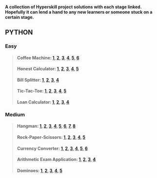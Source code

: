 #### A collection of Hyperskill project solutions with each stage linked. Hopefully it can lend a hand to any new learners or someone stuck on a certain stage.

## PYTHON

### Easy
> #### Coffee Machine: [1](https://github.com/PeterJSims/Hyperskill/tree/main/Coffee%20Machine%20-%20PYTHON/Coffee%20Machine/task/stage_1), [2](https://github.com/PeterJSims/Hyperskill/tree/main/Coffee%20Machine%20-%20PYTHON/Coffee%20Machine/task/stage_2), [3](https://github.com/PeterJSims/Hyperskill/tree/main/Coffee%20Machine%20-%20PYTHON/Coffee%20Machine/task/stage_3), [4](https://github.com/PeterJSims/Hyperskill/tree/main/Coffee%20Machine%20-%20PYTHON/Coffee%20Machine/task/stage_4), [5](https://github.com/PeterJSims/Hyperskill/tree/main/Coffee%20Machine%20-%20PYTHON/Coffee%20Machine/task/stage_5), [6](https://github.com/PeterJSims/Hyperskill/tree/main/Coffee%20Machine%20-%20PYTHON/Coffee%20Machine/task/machine)
> #### Honest Calculator: [1](https://github.com/PeterJSims/Hyperskill/tree/main/Honest%20Calculator%20-%20PYTHON/Honest%20Calculator/step_1), [2](https://github.com/PeterJSims/Hyperskill/tree/main/Honest%20Calculator%20-%20PYTHON/Honest%20Calculator/step_2), [3](https://github.com/PeterJSims/Hyperskill/tree/main/Honest%20Calculator%20-%20PYTHON/Honest%20Calculator/step_3), [4](https://github.com/PeterJSims/Hyperskill/tree/main/Honest%20Calculator%20-%20PYTHON/Honest%20Calculator/step_4), [5](https://github.com/PeterJSims/Hyperskill/tree/main/Honest%20Calculator%20-%20PYTHON/Honest%20Calculator/task)
> #### Bill Splitter: [1](https://github.com/PeterJSims/Hyperskill/tree/main/Bill%20Splitter%20-%20PYTHON/Bill%20Splitter/step_1), [2](https://github.com/PeterJSims/Hyperskill/tree/main/Bill%20Splitter%20-%20PYTHON/Bill%20Splitter/step_2), [3](https://github.com/PeterJSims/Hyperskill/tree/main/Bill%20Splitter%20-%20PYTHON/Bill%20Splitter/step_3), [4](https://github.com/PeterJSims/Hyperskill/tree/main/Bill%20Splitter%20-%20PYTHON/Bill%20Splitter/task)
> #### Tic-Tac-Toe: [1](https://github.com/PeterJSims/Hyperskill/tree/main/Simple%20Tic-Tac-Toe%20-%20PYTHON/Simple%20Tic-Tac-Toe/step_1), [2](https://github.com/PeterJSims/Hyperskill/tree/main/Simple%20Tic-Tac-Toe%20-%20PYTHON/Simple%20Tic-Tac-Toe/step_2), [3](https://github.com/PeterJSims/Hyperskill/tree/main/Simple%20Tic-Tac-Toe%20-%20PYTHON/Simple%20Tic-Tac-Toe/step_3), [4](https://github.com/PeterJSims/Hyperskill/tree/main/Simple%20Tic-Tac-Toe%20-%20PYTHON/Simple%20Tic-Tac-Toe/step_4), [5](https://github.com/PeterJSims/Hyperskill/tree/main/Simple%20Tic-Tac-Toe%20-%20PYTHON/Simple%20Tic-Tac-Toe/task)
> #### Loan Calculator: [1](https://github.com/PeterJSims/Hyperskill/tree/main/Loan%20Calculator%20-%20PYTHON/Loan%20Calculator/step_1), [2](https://github.com/PeterJSims/Hyperskill/tree/main/Loan%20Calculator%20-%20PYTHON/Loan%20Calculator/step_2), [3](https://github.com/PeterJSims/Hyperskill/tree/main/Loan%20Calculator%20-%20PYTHON/Loan%20Calculator/step_3), [4](https://github.com/PeterJSims/Hyperskill/tree/main/Loan%20Calculator%20-%20PYTHON/Loan%20Calculator/task/creditcalc)

### Medium
> #### Hangman: [1](https://github.com/PeterJSims/Hyperskill/tree/main/Hangman%20-%20PYTHON/Hangman/step_1), [2](https://github.com/PeterJSims/Hyperskill/tree/main/Hangman%20-%20PYTHON/Hangman/step_2), [3](https://github.com/PeterJSims/Hyperskill/tree/main/Hangman%20-%20PYTHON/Hangman/step_3), [4](https://github.com/PeterJSims/Hyperskill/tree/main/Hangman%20-%20PYTHON/Hangman/step_4), [5](https://github.com/PeterJSims/Hyperskill/tree/main/Hangman%20-%20PYTHON/Hangman/step_5), [6](https://github.com/PeterJSims/Hyperskill/tree/main/Hangman%20-%20PYTHON/Hangman/step_6), [7](https://github.com/PeterJSims/Hyperskill/tree/main/Hangman%20-%20PYTHON/Hangman/step_7), [8](https://github.com/PeterJSims/Hyperskill/tree/main/Hangman%20-%20PYTHON/Hangman/task/hangman)
> #### Rock-Paper-Scissors: [1](https://github.com/PeterJSims/Hyperskill/tree/main/Rock-Paper-Scissors%20-%20PYTHON/Rock-Paper-Scissors/step_1), [2](https://github.com/PeterJSims/Hyperskill/tree/main/Rock-Paper-Scissors%20-%20PYTHON/Rock-Paper-Scissors/step_2), [3](https://github.com/PeterJSims/Hyperskill/tree/main/Rock-Paper-Scissors%20-%20PYTHON/Rock-Paper-Scissors/step_3), [4](https://github.com/PeterJSims/Hyperskill/tree/main/Rock-Paper-Scissors%20-%20PYTHON/Rock-Paper-Scissors/step_4), [5](https://github.com/PeterJSims/Hyperskill/tree/main/Rock-Paper-Scissors%20-%20PYTHON/Rock-Paper-Scissors/task)
> #### Currency Converter: [1](https://github.com/PeterJSims/Hyperskill/tree/main/Currency%20Converter%20-%20PYTHON/Currency%20Converter/step_1), [2](https://github.com/PeterJSims/Hyperskill/tree/main/Currency%20Converter%20-%20PYTHON/Currency%20Converter/step_2), [3](https://github.com/PeterJSims/Hyperskill/tree/main/Currency%20Converter%20-%20PYTHON/Currency%20Converter/step_3), [4](https://github.com/PeterJSims/Hyperskill/tree/main/Currency%20Converter%20-%20PYTHON/Currency%20Converter/step_4), [5](https://github.com/PeterJSims/Hyperskill/tree/main/Currency%20Converter%20-%20PYTHON/Currency%20Converter/step_5), [6](https://github.com/PeterJSims/Hyperskill/tree/main/Currency%20Converter%20-%20PYTHON/Currency%20Converter/task/cconverter)
> #### Arithmetic Exam Application: [1](https://github.com/PeterJSims/Hyperskill/tree/main/Arithmetic%20Exam%20Application%20-%20PYTHON/Arithmetic%20Exam%20Application/step_1), [2](https://github.com/PeterJSims/Hyperskill/tree/main/Arithmetic%20Exam%20Application%20-%20PYTHON/Arithmetic%20Exam%20Application/step_2), [3](https://github.com/PeterJSims/Hyperskill/tree/main/Arithmetic%20Exam%20Application%20-%20PYTHON/Arithmetic%20Exam%20Application/step_3), [4](https://github.com/PeterJSims/Hyperskill/tree/main/Arithmetic%20Exam%20Application%20-%20PYTHON/Arithmetic%20Exam%20Application/task)
> #### Dominoes: [1](https://github.com/PeterJSims/Hyperskill/tree/main/Dominoes%20-%20PYTHON/Dominoes/step_1), [2](https://github.com/PeterJSims/Hyperskill/tree/main/Dominoes%20-%20PYTHON/Dominoes/step_2), [3](https://github.com/PeterJSims/Hyperskill/tree/main/Dominoes%20-%20PYTHON/Dominoes/step_3), [4](https://github.com/PeterJSims/Hyperskill/tree/main/Dominoes%20-%20PYTHON/Dominoes/step_4), [5](https://github.com/PeterJSims/Hyperskill/tree/main/Dominoes%20-%20PYTHON/Dominoes/task/dominoes)






